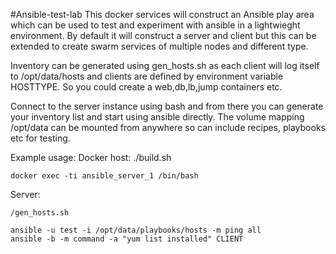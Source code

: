 #Ansible-test-lab
This docker services will construct an Ansible play area which can be used to test and experiment with ansible in a lightwieght environment.  By default it will construct a server and client but this can be extended to create swarm services of multiple nodes and different type.

Inventory can be generated using gen_hosts.sh as each client will log itself to /opt/data/hosts and clients are defined by environment variable HOSTTYPE. So you could create a web,db,lb,jump containers etc.

Connect to the server instance using bash and from there you can generate your inventory list and start using ansible directly. The volume mapping /opt/data can be mounted from anywhere so can include recipes, playbooks etc for testing.

Example usage:
Docker host:
	./build.sh

	docker exec -ti ansible_server_1 /bin/bash

Server:

	/gen_hosts.sh

	ansible -u test -i /opt/data/playbooks/hosts -m ping all
	ansible -b -m command -a "yum list installed" CLIENT
	